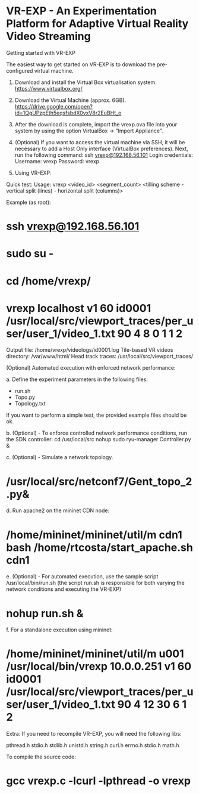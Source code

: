 # VR-EXP - An Experimentation Platform for Adaptive Virtual Reality Video Streaming

Getting started with VR-EXP

The easiest way to get started on VR-EXP is to download the pre-configured virtual machine.

1. Download and install the Virtual Box virtualisation system.
https://www.virtualbox.org/

2. Download the Virtual Machine (approx. 6GB).
https://drive.google.com/open?id=1QgUPzpEth5eqsfsbdX0vxV8r2EuBHt_o

3. After the download is complete, import the vrexp.ova file into your system by using the option VirtualBox -> “Import Appliance”.

4. (Optional) If you want to access the virtual machine via SSH, it will be necessary to add a Host Only interface (VirtualBox preferences). Next, run the following command: ssh vrexp@192.168.56.101
Login credentials:
Username: vrexp
Password: vrexp

5. Using VR-EXP:

Quick test:
Usage: vrexp <destination> <video_id> <segment_count> <uuid> <tracefile> <timeout> <tilling scheme - vertical split (lines) - horizontal split (columns)> <error rate> <number of threads> <ABR heuristic> <playout buffer_size>

Example (as root):
# ssh vrexp@192.168.56.101
# sudo su -
# cd /home/vrexp/
# vrexp localhost v1 60 id0001 /usr/local/src/viewport_traces/per_user/user_1/video_1.txt 90 4 8 0 1 1 2

Output file: /home/vrexp/videologs/id0001.log
Tile-based VR videos directory: /var/www/html/
Head track traces: /usr/local/src/viewport_traces/

(Optional) Automated execution with enforced network performance: 

a. Define the experiment parameters in the following files:
- run.sh
- Topo.py
- Topology.txt

If you want to perform a simple test, the provided example files should be ok.

b. (Optional) - To enforce controlled network performance conditions, run the SDN controller:
cd /usr/local/src
nohup sudo ryu-manager Controller.py &

c. (Optional) - Simulate a network topology.
# /usr/local/src/netconf7/Gent_topo_2.py&

d. Run apache2 on the mininet CDN node:
# /home/mininet/mininet/util/m cdn1 bash /home/rtcosta/start_apache.sh cdn1

e. (Optional) - For automated execution, use the sample script /usr/local/bin/run.sh (the script run.sh is responsible for both varying the network conditions and executing the VR-EXP)
# nohup run.sh &

f. For a standalone execution using mininet:
# /home/mininet/mininet/util/m u001 /usr/local/bin/vrexp 10.0.0.251 v1 60 id0001 /usr/local/src/viewport_traces/per_user/user_1/video_1.txt 90 4 12 30 6 1 2 

Extra:
If you need to recompile VR-EXP, you will need the following libs:

pthread.h
stdio.h
stdlib.h
unistd.h
string.h
curl.h
errno.h
stdio.h
math.h

To compile the source code:
# gcc vrexp.c -lcurl -lpthread -o vrexp
